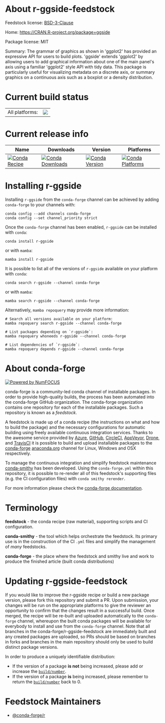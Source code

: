 About r-ggside-feedstock
========================

Feedstock license: [BSD-3-Clause](https://github.com/conda-forge/r-ggside-feedstock/blob/main/LICENSE.txt)

Home: https://CRAN.R-project.org/package=ggside

Package license: MIT

Summary: The grammar of graphics as shown in 'ggplot2' has provided an expressive API for users to build plots. 'ggside' extends 'ggplot2' by allowing users to add graphical information about one of the main panel's axis using a familiar 'ggplot2' style API with tidy data. This package is particularly useful for visualizing metadata on a discrete axis, or summary graphics on a continuous axis such as a boxplot or a density distribution.

Current build status
====================


<table><tr><td>All platforms:</td>
    <td>
      <a href="https://dev.azure.com/conda-forge/feedstock-builds/_build/latest?definitionId=13617&branchName=main">
        <img src="https://dev.azure.com/conda-forge/feedstock-builds/_apis/build/status/r-ggside-feedstock?branchName=main">
      </a>
    </td>
  </tr>
</table>

Current release info
====================

| Name | Downloads | Version | Platforms |
| --- | --- | --- | --- |
| [![Conda Recipe](https://img.shields.io/badge/recipe-r--ggside-green.svg)](https://anaconda.org/conda-forge/r-ggside) | [![Conda Downloads](https://img.shields.io/conda/dn/conda-forge/r-ggside.svg)](https://anaconda.org/conda-forge/r-ggside) | [![Conda Version](https://img.shields.io/conda/vn/conda-forge/r-ggside.svg)](https://anaconda.org/conda-forge/r-ggside) | [![Conda Platforms](https://img.shields.io/conda/pn/conda-forge/r-ggside.svg)](https://anaconda.org/conda-forge/r-ggside) |

Installing r-ggside
===================

Installing `r-ggside` from the `conda-forge` channel can be achieved by adding `conda-forge` to your channels with:

```
conda config --add channels conda-forge
conda config --set channel_priority strict
```

Once the `conda-forge` channel has been enabled, `r-ggside` can be installed with `conda`:

```
conda install r-ggside
```

or with `mamba`:

```
mamba install r-ggside
```

It is possible to list all of the versions of `r-ggside` available on your platform with `conda`:

```
conda search r-ggside --channel conda-forge
```

or with `mamba`:

```
mamba search r-ggside --channel conda-forge
```

Alternatively, `mamba repoquery` may provide more information:

```
# Search all versions available on your platform:
mamba repoquery search r-ggside --channel conda-forge

# List packages depending on `r-ggside`:
mamba repoquery whoneeds r-ggside --channel conda-forge

# List dependencies of `r-ggside`:
mamba repoquery depends r-ggside --channel conda-forge
```


About conda-forge
=================

[![Powered by
NumFOCUS](https://img.shields.io/badge/powered%20by-NumFOCUS-orange.svg?style=flat&colorA=E1523D&colorB=007D8A)](https://numfocus.org)

conda-forge is a community-led conda channel of installable packages.
In order to provide high-quality builds, the process has been automated into the
conda-forge GitHub organization. The conda-forge organization contains one repository
for each of the installable packages. Such a repository is known as a *feedstock*.

A feedstock is made up of a conda recipe (the instructions on what and how to build
the package) and the necessary configurations for automatic building using freely
available continuous integration services. Thanks to the awesome service provided by
[Azure](https://azure.microsoft.com/en-us/services/devops/), [GitHub](https://github.com/),
[CircleCI](https://circleci.com/), [AppVeyor](https://www.appveyor.com/),
[Drone](https://cloud.drone.io/welcome), and [TravisCI](https://travis-ci.com/)
it is possible to build and upload installable packages to the
[conda-forge](https://anaconda.org/conda-forge) [anaconda.org](https://anaconda.org/)
channel for Linux, Windows and OSX respectively.

To manage the continuous integration and simplify feedstock maintenance
[conda-smithy](https://github.com/conda-forge/conda-smithy) has been developed.
Using the ``conda-forge.yml`` within this repository, it is possible to re-render all of
this feedstock's supporting files (e.g. the CI configuration files) with ``conda smithy rerender``.

For more information please check the [conda-forge documentation](https://conda-forge.org/docs/).

Terminology
===========

**feedstock** - the conda recipe (raw material), supporting scripts and CI configuration.

**conda-smithy** - the tool which helps orchestrate the feedstock.
                   Its primary use is in the construction of the CI ``.yml`` files
                   and simplify the management of *many* feedstocks.

**conda-forge** - the place where the feedstock and smithy live and work to
                  produce the finished article (built conda distributions)


Updating r-ggside-feedstock
===========================

If you would like to improve the r-ggside recipe or build a new
package version, please fork this repository and submit a PR. Upon submission,
your changes will be run on the appropriate platforms to give the reviewer an
opportunity to confirm that the changes result in a successful build. Once
merged, the recipe will be re-built and uploaded automatically to the
`conda-forge` channel, whereupon the built conda packages will be available for
everybody to install and use from the `conda-forge` channel.
Note that all branches in the conda-forge/r-ggside-feedstock are
immediately built and any created packages are uploaded, so PRs should be based
on branches in forks and branches in the main repository should only be used to
build distinct package versions.

In order to produce a uniquely identifiable distribution:
 * If the version of a package **is not** being increased, please add or increase
   the [``build/number``](https://docs.conda.io/projects/conda-build/en/latest/resources/define-metadata.html#build-number-and-string).
 * If the version of a package **is** being increased, please remember to return
   the [``build/number``](https://docs.conda.io/projects/conda-build/en/latest/resources/define-metadata.html#build-number-and-string)
   back to 0.

Feedstock Maintainers
=====================

* [@conda-forge/r](https://github.com/conda-forge/r/)


<!-- dummy commit to enable rerendering -->

